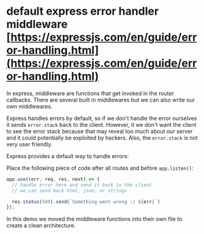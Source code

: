 # default express error handler middleware [https://expressjs.com/en/guide/error-handling.html](https://expressjs.com/en/guide/error-handling.html)

In express, middleware are functions that get invoked in the router callbacks. There are several built in middlewares but we can also write our own middlewares.

Express handles errors by default, so if we don't handle the error ourselves it sends `error.stack` back to the client. However, it we don't want the client to see the error stack because that may reveal too much about our server and it could potentially be exploited by hackers. Also, the `error.stack` is not very user friendly. 

Express provides a default way to handle errors:

Place the following piece of code after all routes and before `app.listen()`:

```javascript
app.use((err, req, res, next) => {
  // handle error here and send it back to the client 
  // we can send back html, json, or strings

  res.status(500).send(`Something went wrong :/ ${err}`)
});
```

In this demo we moved the middleware functions into their own file to create a clean architecture.





